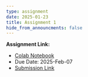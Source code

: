 ```yaml
---
type: assignment
date: 2025-01-23
title: Assignment 1
hide_from_announcments: false
---
```

**Assignment Link:**
- [Colab Notebook](https://colab.research.google.com/drive/1B-6XMdJGuUcYLDMJwMHXc8lk2tLjO-Me?usp=sharing)
- Due Date: 2025-Feb-07
- [Submission Link](https://docs.google.com/forms/d/e/1FAIpQLScWJ9wnTomhAuTVX2aXGF3bLw1VWWhEpDEp6LaBXN5VCp9Oeg/viewform?usp=sharing)



